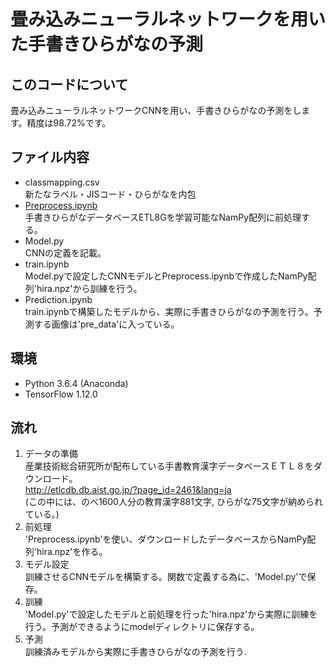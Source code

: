 # 畳み込みニューラルネットワークを用いた手書きひらがなの予測

## このコードについて  
畳み込みニューラルネットワークCNNを用い、手書きひらがなの予測をします。精度は98.72%です。

## ファイル内容  
* classmapping.csv  
    新たなラベル・JISコード・ひらがなを内包
* [Preprocess.ipynb](https://github.com/TakamuneSuda/hiragana-pre/blob/master/Preprocess.ipynb)  
    手書きひらがなデータベースETL8Gを学習可能なNamPy配列に前処理する。  
* Model.py  
   CNNの定義を記載。
* train.ipynb  
    Model.pyで設定したCNNモデルとPreprocess.ipynbで作成したNamPy配列'hira.npz'から訓練を行う。
* Prediction.ipynb  
    train.ipynbで構築したモデルから、実際に手書きひらがなの予測を行う。予測する画像は'pre_data'に入っている。
  
## 環境  
* Python 3.6.4 (Anaconda)
* TensorFlow 1.12.0

## 流れ  
1. データの準備  
    産業技術総合研究所が配布している手書教育漢字データベースＥＴＬ８をダウンロード。  
    http://etlcdb.db.aist.go.jp/?page_id=2461&lang=ja  
    (この中には、のべ1600人分の教育漢字881文字, ひらがな75文字が納められている。)  
1. 前処理  
    'Preprocess.ipynb'を使い、ダウンロードしたデータベースからNamPy配列'hira.npz'を作る。  
1. モデル設定  
    訓練させるCNNモデルを構築する。関数で定義する為に、'Model.py'で保存。  
1. 訓練  
    'Model.py'で設定したモデルと前処理を行った'hira.npz'から実際に訓練を行う。予測ができるようにmodelディレクトリに保存する。  
1. 予測  
    訓練済みモデルから実際に手書きひらがなの予測を行う.
